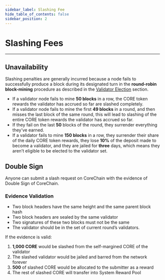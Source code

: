 ```yaml
---
sidebar_label: Slashing Fee
hide_table_of_contents: false
sidebar_position: 2
---
```


# Slashing Fees
---

## Unavailability
Slashing penalties are generally incurred because a node fails to successfully produce a block during its designated turn in the **round-robin block-mining** procedure as described in the [Validator Election](../validator/validator-election.md) section. 

* If a validator node fails to mine **50 blocks** in a row, the CORE token rewards the validator has accrued so far are slashed completely.
* If a validator node fails to mine the first **49 blocks** in a round, and then misses the last block of the same round, this will lead to slashing of the entire CORE token rewards the validator has accrued so far. 
* If they fail on the last **50** blocks of the round, they surrender everything they’ve earned. 
* If a validator fails to mine **150 blocks** in a row, they surrender their share of the daily CORE token rewards, they lose **10%** of the deposit made to become a validator, and they are jailed for **three** days, which means they aren’t eligible to be elected to the validator set. 

## Double Sign
Anyone can submit a slash request on CoreChain with the evidence of Double Sign of CoreChain.

### Evidence Validation
* Two block headers have the same height and the same parent block hash
* Two block headers are sealed by the same validator
* Two signatures of these two blocks must not be the same
* The validator should be in the set of current round’s validators.

If the evidence is valid:
1. **1,000 CORE** would be slashed from the self-margined CORE of the validator
2. The slashed validator would be jailed and barred from the network forever
3. **500** of slashed CORE would be allocated to the submitter as a reward
4. The rest of slashed CORE will transfer into System Reward Pool

